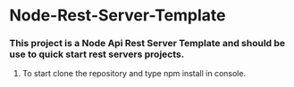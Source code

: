 # Node-Rest-Server-Template

### This project is a Node Api Rest Server Template and should be use to quick start rest servers projects.

1) To start clone the repository and type npm install in console.
